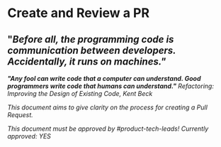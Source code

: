 # Create and Review a PR

## "*Before all, the programming code is communication between developers. Accidentally, it runs on machines."*

***"Any fool can write code that a computer can understand. Good programmers write code that humans can understand."** Refactoring: Improving the Design of Existing Code, Kent Beck*

*This document aims to give clarity on the process for creating a Pull Request.*

*This document must be approved by #product-tech-leads! 
Currently approved: YES*
